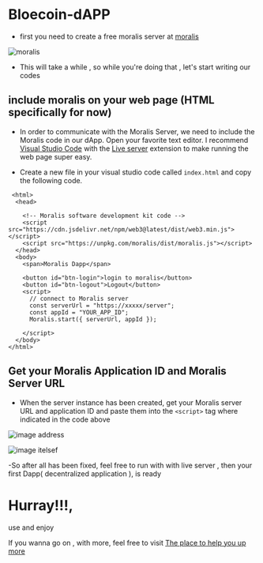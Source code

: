 # Bloecoin-dAPP

- first you need to create a free moralis server at [moralis](https://moralis.io)

 ![moralis](https://docs.moralis.io/~/files/v0/b/gitbook-28427.appspot.com/o/assets%2F-MVStbACGLCycg7J5WQ2%2F-MhT9ur04bEBvZ15Qlrf%2F-MhTBE9FPnuaKJ8O4T4e%2Fimage.png?alt=media&token=ccc65322-55bb-472b-93a7-3a95c471b6b7)
 
 - This will take a while , so while you're doing that , let's start writing our codes 

## include moralis on your web page (HTML specifically for now)

- In order to communicate with the Moralis Server, we need to include the Moralis code in our dApp. Open your favorite text editor. I recommend [Visual Studio Code](https://code.visualstudio.com) with the [Live server](https://marketplace.visualstudio.com/items?itemName=ritwickdey.LiveServer) extension to make running the web page super easy.

- Create a new file in your visual studio code called ``index.html`` and copy the following code.

```
 <html>
  <head>
  
    <!-- Moralis software development kit code -->
    <script src="https://cdn.jsdelivr.net/npm/web3@latest/dist/web3.min.js"></script>
    <script src="https://unpkg.com/moralis/dist/moralis.js"></script>
  </head>
  <body>
    <span>Moralis Dapp</span>
    
    <button id="btn-login">login to moralis</button>
    <button id="btn-logout">Logout</button>
    <script>
      // connect to Moralis server
      const serverUrl = "https://xxxxx/server";
      const appId = "YOUR_APP_ID";
      Moralis.start({ serverUrl, appId });

    </script>
  </body>
</html>
```

## Get your Moralis Application ID and Moralis Server URL

- When the server instance has been created, get your Moralis server URL and application ID and paste them into the ``<script>`` tag where indicated in the code above

![image address](https://docs.moralis.io/~/files/v0/b/gitbook-28427.appspot.com/o/assets%2F-MVStbACGLCycg7J5WQ2%2F-MhT9ur04bEBvZ15Qlrf%2F-MhTCJn-jDryN6LL7rbc%2Fimage.png?alt=media&token=dc0517b3-fb21-43ab-b62d-23f07835a5b3)


![image itelsef](https://docs.moralis.io/~/files/v0/b/gitbook-28427.appspot.com/o/assets%2F-MVStbACGLCycg7J5WQ2%2F-MhT9ur04bEBvZ15Qlrf%2F-MhTCdAlRtJ1MHmYCZc5%2Fimage.png?alt=media&token=84ead725-fb89-4989-9d3a-da4680639696)

-So after all has been fixed, feel free to run with with live server , then your first Dapp( decentralized application ), is ready 

# Hurray!!!, 

use and enjoy

If you wanna go on , with more, feel free to visit  [The place to help you up more](https://docs.moralis.io/guides/build-a-simple-dap-in-3-mins-login-part-2)
